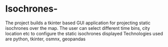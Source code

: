# Isochrones-

The project builds a tkinter based GUI application for projecting static isochrones over the map. The user can select different time bins, city location etc to configure the static isochrones displayed
Technologies used are python, tkinter, osmnx, geopandas

